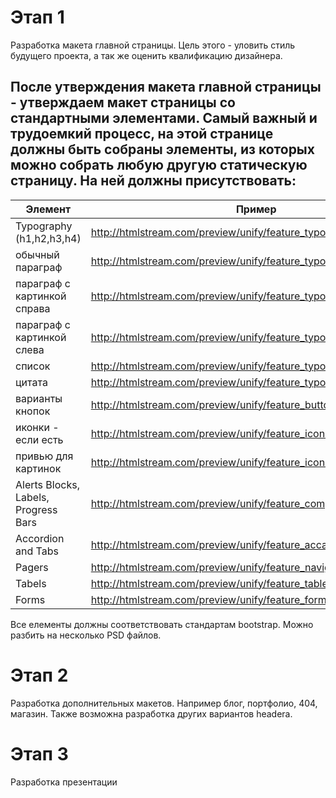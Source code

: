 Этап 1
======

Разработка макета главной страницы. Цель этого - уловить стиль будущего проекта, а так же оценить квалификацию дизайнера.

После утверждения макета главной страницы - утверждаем макет страницы со стандартными элементами. 
Самый важный и трудоемкий процесс, на этой странице должны быть собраны элементы, из которых можно собрать любую другую статическую страницу.
На ней должны присутствовать:
-----------------------------
| Элемент  | Пример |
| --------------------------- | ------------- |
| Typography (h1,h2,h3,h4)    | http://htmlstream.com/preview/unify/feature_typography.html  |
| обычный параграф            | http://htmlstream.com/preview/unify/feature_typography.html  |
|параграф с картинкой справа  | http://htmlstream.com/preview/unify/feature_typography.html  |
|параграф с картинкой слева   | http://htmlstream.com/preview/unify/feature_typography.html  |
|список                       | http://htmlstream.com/preview/unify/feature_typography.html  |
|цитата                       | http://htmlstream.com/preview/unify/feature_typography.html  |
|варианты кнопок              | http://htmlstream.com/preview/unify/feature_buttons.html |
|иконки - если есть           | http://htmlstream.com/preview/unify/feature_icons.html |
|привью для картинок          | http://htmlstream.com/preview/unify/feature_icons.html |
|Alerts Blocks, Labels, Progress Bars | http://htmlstream.com/preview/unify/feature_components.html |
|Accordion and Tabs           | http://htmlstream.com/preview/unify/feature_accardion_and_tabs.html |
|Pagers                       | http://htmlstream.com/preview/unify/feature_navigations.html |
|Tabels                       | http://htmlstream.com/preview/unify/feature_tables.html |
|Forms                        | http://htmlstream.com/preview/unify/feature_forms.html |

Все елементы должны соответствовать стандартам bootstrap.
Можно разбить на несколько PSD файлов.

Этап 2
=======
Разработка дополнительных макетов. Например блог, портфолио, 404, магазин.
Также возможна разработка других вариантов headerа. 

Этап 3
======
Разработка презентации

